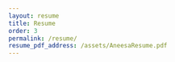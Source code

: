 ```yaml
---
layout: resume
title: Resume
order: 3
permalink: /resume/
resume_pdf_address: /assets/AneesaResume.pdf
---
```

